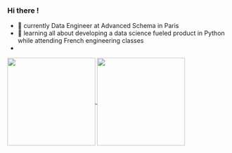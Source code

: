 ### Hi there !

- 🤖 currently Data Engineer at Advanced Schema in Paris
- 👀 learning all about developing a data science fueled product in Python while attending French engineering classes
- 
<a href="https://github.com/anuraghazra/github-readme-stats">
  <img height=200 align="center" src="https://github-readme-stats.vercel.app/api?username=youplala&hide=issues&show_icons=true&rank_icon=github" />
</a>
<a href="https://github.com/anuraghazra/convoychat">
  <img height=200 align="center" src="https://github-readme-stats.vercel.app/api/wakatime?username=@youplala" />
</a>
